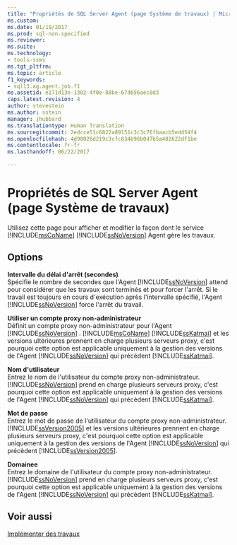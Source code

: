 ```yaml
---
title: "Propriétés de SQL Server Agent (page Système de travaux) | Microsoft Docs"
ms.custom: 
ms.date: 01/19/2017
ms.prod: sql-non-specified
ms.reviewer: 
ms.suite: 
ms.technology:
- tools-ssms
ms.tgt_pltfrm: 
ms.topic: article
f1_keywords:
- sql13.ag.agent.job.f1
ms.assetid: e171d13e-1302-4f0e-88be-67d656aec8d3
caps.latest.revision: 4
author: stevestein
ms.author: sstein
manager: jhubbard
ms.translationtype: Human Translation
ms.sourcegitcommit: 2edcce51c6822a89151c3c3c76fbaacb5edd54f4
ms.openlocfilehash: 4d98026d219c3cfc834b96b0d7b5a402622df1be
ms.contentlocale: fr-fr
ms.lasthandoff: 06/22/2017

---
```

# <a name="sql-server-agent-properties-job-system-page"></a>Propriétés de SQL Server Agent (page Système de travaux)
Utilisez cette page pour afficher et modifier la façon dont le service [!INCLUDE[msCoName](../../includes/msconame_md.md)] [!INCLUDE[ssNoVersion](../../includes/ssnoversion_md.md)] Agent gère les travaux.  
  
## <a name="options"></a>Options  
**Intervalle du délai d'arrêt (secondes)**  
Spécifie le nombre de secondes que l'Agent [!INCLUDE[ssNoVersion](../../includes/ssnoversion_md.md)] attend pour considérer que les travaux sont terminés et pour forcer l'arrêt. Si le travail est toujours en cours d'exécution après l'intervalle spécifié, l'Agent [!INCLUDE[ssNoVersion](../../includes/ssnoversion_md.md)] force l'arrêt du travail.  
  
**Utiliser un compte proxy non-administrateur**  
Définit un compte proxy non-administrateur pour l'Agent [!INCLUDE[ssNoVersion](../../includes/ssnoversion_md.md)] . [!INCLUDE[msCoName](../../includes/msconame_md.md)] [!INCLUDE[ssKatmai](../../includes/sskatmai_md.md)] et les versions ultérieures prennent en charge plusieurs serveurs proxy, c'est pourquoi cette option est applicable uniquement à la gestion des versions de l'Agent [!INCLUDE[ssNoVersion](../../includes/ssnoversion_md.md)] qui précèdent [!INCLUDE[ssKatmai](../../includes/sskatmai_md.md)].  
  
**Nom d'utilisateur**  
Entrez le nom de l'utilisateur du compte proxy non-administrateur. [!INCLUDE[ssNoVersion](../../includes/ssnoversion_md.md)] prend en charge plusieurs serveurs proxy, c'est pourquoi cette option est applicable uniquement à la gestion des versions de l'Agent [!INCLUDE[ssNoVersion](../../includes/ssnoversion_md.md)] qui précèdent [!INCLUDE[ssKatmai](../../includes/sskatmai_md.md)].  
  
**Mot de passe**  
Entrez le mot de passe de l'utilisateur du compte proxy non-administrateur. [!INCLUDE[ssVersion2005](../../includes/ssversion2005_md.md)] et les versions ultérieures prennent en charge plusieurs serveurs proxy, c'est pourquoi cette option est applicable uniquement à la gestion des versions de l'Agent [!INCLUDE[ssNoVersion](../../includes/ssnoversion_md.md)] qui précèdent [!INCLUDE[ssVersion2005](../../includes/ssversion2005_md.md)].  
  
**Domainee**  
Entrez le domaine de l'utilisateur du compte proxy non-administrateur. [!INCLUDE[ssNoVersion](../../includes/ssnoversion_md.md)] prend en charge plusieurs serveurs proxy, c'est pourquoi cette option est applicable uniquement à la gestion des versions de l'Agent [!INCLUDE[ssNoVersion](../../includes/ssnoversion_md.md)] qui précèdent [!INCLUDE[ssKatmai](../../includes/sskatmai_md.md)].  
  
## <a name="see-also"></a>Voir aussi  
[Implémenter des travaux](../../ssms/agent/implement-jobs.md)  
  

